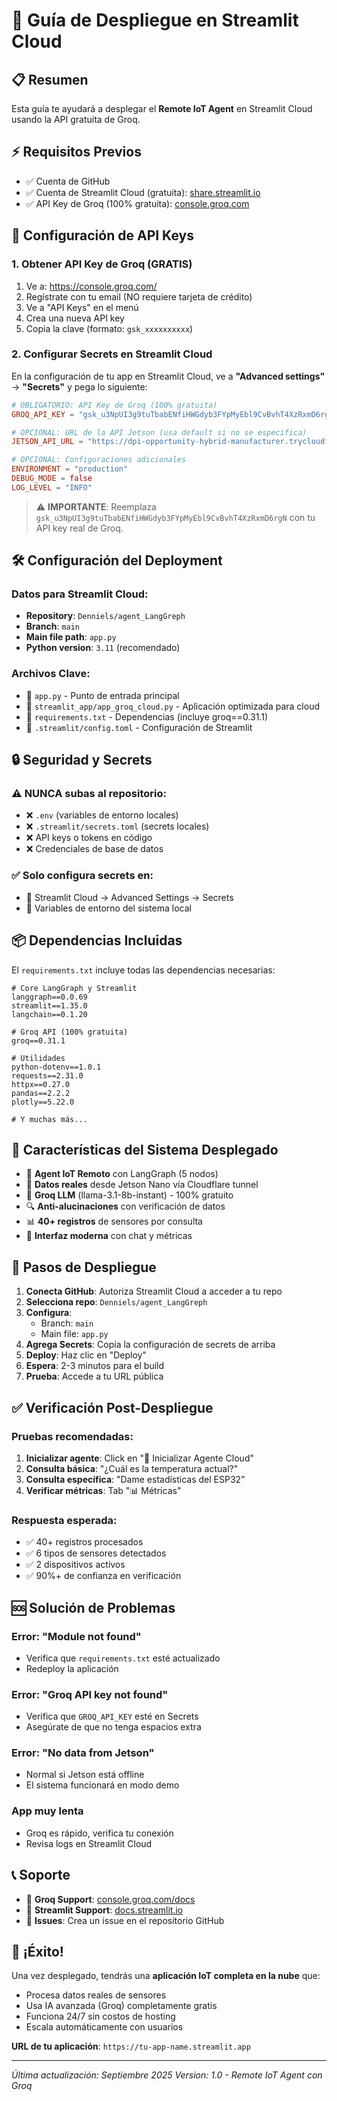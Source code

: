 # 🚀 Guía de Despliegue en Streamlit Cloud

## 📋 Resumen
Esta guía te ayudará a desplegar el **Remote IoT Agent** en Streamlit Cloud usando la API gratuita de Groq.

## ⚡ Requisitos Previos
- ✅ Cuenta de GitHub
- ✅ Cuenta de Streamlit Cloud (gratuita): [share.streamlit.io](https://share.streamlit.io)
- ✅ API Key de Groq (100% gratuita): [console.groq.com](https://console.groq.com)

## 🔑 Configuración de API Keys

### 1. Obtener API Key de Groq (GRATIS)
1. Ve a: https://console.groq.com/
2. Regístrate con tu email (NO requiere tarjeta de crédito)
3. Ve a "API Keys" en el menú
4. Crea una nueva API key
5. Copia la clave (formato: `gsk_xxxxxxxxxx`)

### 2. Configurar Secrets en Streamlit Cloud

En la configuración de tu app en Streamlit Cloud, ve a **"Advanced settings"** → **"Secrets"** y pega lo siguiente:

```toml
# OBLIGATORIO: API Key de Groq (100% gratuita)
GROQ_API_KEY = "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"

# OPCIONAL: URL de la API Jetson (usa default si no se especifica)
JETSON_API_URL = "https://dpi-opportunity-hybrid-manufacturer.trycloudflare.com"

# OPCIONAL: Configuraciones adicionales
ENVIRONMENT = "production"
DEBUG_MODE = false
LOG_LEVEL = "INFO"
```

> ⚠️ **IMPORTANTE**: Reemplaza `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` con tu API key real de Groq.

## 🛠️ Configuración del Deployment

### Datos para Streamlit Cloud:
- **Repository**: `Denniels/agent_LangGreph`
- **Branch**: `main`
- **Main file path**: `app.py`
- **Python version**: `3.11` (recomendado)

### Archivos Clave:
- 📄 `app.py` - Punto de entrada principal
- 📄 `streamlit_app/app_groq_cloud.py` - Aplicación optimizada para cloud
- 📄 `requirements.txt` - Dependencias (incluye groq==0.31.1)
- 📄 `.streamlit/config.toml` - Configuración de Streamlit

## 🔒 Seguridad y Secrets

### ⚠️ NUNCA subas al repositorio:
- ❌ `.env` (variables de entorno locales)
- ❌ `.streamlit/secrets.toml` (secrets locales)
- ❌ API keys o tokens en código
- ❌ Credenciales de base de datos

### ✅ Solo configura secrets en:
- 🔐 Streamlit Cloud → Advanced Settings → Secrets
- 🔐 Variables de entorno del sistema local

## 📦 Dependencias Incluidas

El `requirements.txt` incluye todas las dependencias necesarias:

```pip
# Core LangGraph y Streamlit
langgraph==0.0.69
streamlit==1.35.0
langchain==0.1.20

# Groq API (100% gratuita)
groq==0.31.1

# Utilidades
python-dotenv==1.0.1
requests==2.31.0
httpx==0.27.0
pandas==2.2.2
plotly==5.22.0

# Y muchas más...
```

## 🎯 Características del Sistema Desplegado

- 🤖 **Agent IoT Remoto** con LangGraph (5 nodos)
- 📡 **Datos reales** desde Jetson Nano vía Cloudflare tunnel
- 🧠 **Groq LLM** (llama-3.1-8b-instant) - 100% gratuito
- 🔍 **Anti-alucinaciones** con verificación de datos
- 📊 **40+ registros** de sensores por consulta
- 🎨 **Interfaz moderna** con chat y métricas

## 🚀 Pasos de Despliegue

1. **Conecta GitHub**: Autoriza Streamlit Cloud a acceder a tu repo
2. **Selecciona repo**: `Denniels/agent_LangGreph`
3. **Configura**:
   - Branch: `main`
   - Main file: `app.py`
4. **Agrega Secrets**: Copia la configuración de secrets de arriba
5. **Deploy**: Haz clic en "Deploy"
6. **Espera**: 2-3 minutos para el build
7. **Prueba**: Accede a tu URL pública

## ✅ Verificación Post-Despliegue

### Pruebas recomendadas:
1. **Inicializar agente**: Click en "🚀 Inicializar Agente Cloud"
2. **Consulta básica**: "¿Cuál es la temperatura actual?"
3. **Consulta específica**: "Dame estadísticas del ESP32"
4. **Verificar métricas**: Tab "📊 Métricas"

### Respuesta esperada:
- ✅ 40+ registros procesados
- ✅ 6 tipos de sensores detectados
- ✅ 2 dispositivos activos
- ✅ 90%+ de confianza en verificación

## 🆘 Solución de Problemas

### Error: "Module not found"
- Verifica que `requirements.txt` esté actualizado
- Redeploy la aplicación

### Error: "Groq API key not found"
- Verifica que `GROQ_API_KEY` esté en Secrets
- Asegúrate de que no tenga espacios extra

### Error: "No data from Jetson"
- Normal si Jetson está offline
- El sistema funcionará en modo demo

### App muy lenta
- Groq es rápido, verifica tu conexión
- Revisa logs en Streamlit Cloud

## 📞 Soporte

- 📧 **Groq Support**: [console.groq.com/docs](https://console.groq.com/docs)
- 📧 **Streamlit Support**: [docs.streamlit.io](https://docs.streamlit.io)
- 🐛 **Issues**: Crea un issue en el repositorio GitHub

## 🎉 ¡Éxito!

Una vez desplegado, tendrás una **aplicación IoT completa en la nube** que:
- Procesa datos reales de sensores
- Usa IA avanzada (Groq) completamente gratis
- Funciona 24/7 sin costos de hosting
- Escala automáticamente con usuarios

**URL de tu aplicación**: `https://tu-app-name.streamlit.app`

---

*Última actualización: Septiembre 2025*
*Version: 1.0 - Remote IoT Agent con Groq*
